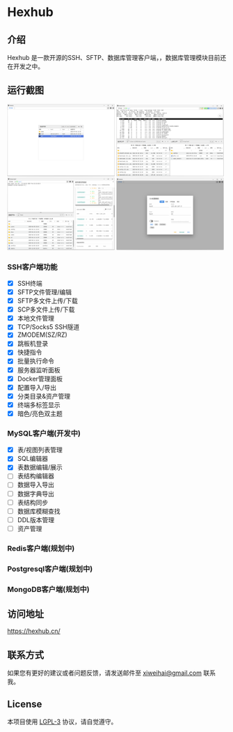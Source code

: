 # Hexhub

## 介绍

Hexhub 是一款开源的SSH、SFTP、数据库管理客户端，，数据库管理模块目前还在开发之中。

## 运行截图
<img decoding="async" src="./snapshots/img1.png" width="49%">
<img decoding="async" src="./snapshots/img2.png" width="49%">
<img decoding="async" src="./snapshots/img3.png" width="49%">
<img decoding="async" src="./snapshots/img4.png" width="49%">

### SSH客户端功能
-[X] SSH终端
-[X] SFTP文件管理/编辑
-[X] SFTP多文件上传/下载
-[X] SCP多文件上传/下载
-[X] 本地文件管理
-[X] TCP/Socks5 SSH隧道
-[X] ZMODEM(SZ/RZ)
-[X] 跳板机登录
-[X] 快捷指令
-[X] 批量执行命令
-[X] 服务器监听面板
-[X] Docker管理面板
-[X] 配置导入/导出
-[X] 分类目录&资产管理
-[X] 终端多标签显示
-[X] 暗色/亮色双主题

### MySQL客户端(开发中)
-[X] 表/视图列表管理
-[X] SQL编辑器
-[X] 表数据编辑/展示
-[ ] 表结构编辑器
-[ ] 数据导入导出
-[ ] 数据字典导出
-[ ] 表结构同步
-[ ] 数据库模糊查找
-[ ] DDL版本管理
-[ ] 资产管理

### Redis客户端(规划中)

### Postgresql客户端(规划中)

### MongoDB客户端(规划中)

## 访问地址

https://hexhub.cn/

## 联系方式

如果您有更好的建议或者问题反馈，请发送邮件至 xiweihai@gmail.com 联系我。

## License

本项目使用 [LGPL-3](./LICENSE) 协议，请自觉遵守。